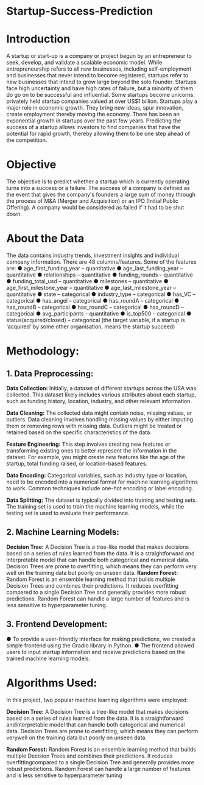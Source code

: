 # Startup-Success-Prediction

# Introduction

A startup or start-up is a company or project begun by an entrepreneur to seek, develop, and
validate a scalable economic model. While entrepreneurship refers to all new businesses,
including self-employment and businesses that never intend to become registered, startups
refer to new businesses that intend to grow large beyond the solo founder. Startups face high
uncertainty and have high rates of failure, but a minority of them do go on to be successful
and influential. Some startups become unicorns: privately held startup companies valued at
over US$1 billion.
Startups play a major role in economic growth. They bring new ideas, spur innovation, create
employment thereby moving the economy. There has been an exponential growth in startups
over the past few years. Predicting the success of a startup allows investors to find companies
that have the potential for rapid growth, thereby allowing them to be one step ahead of the
competition.

# Objective

The objective is to predict whether a startup which is currently operating turns into a success
or a failure. The success of a company is defined as the event that gives the company's
founders a large sum of money through the process of M&A (Merger and Acquisition) or an
IPO (Initial Public Offering). A company would be considered as failed if it had to be shut
down.

# About the Data

The data contains industry trends, investment insights and individual company information.
There are 48 columns/features. Some of the features are:
● age_first_funding_year – quantitative
● age_last_funding_year – quantitative
● relationships – quantitative
● funding_rounds – quantitative
● funding_total_usd – quantitative
● milestones – quantitative
● age_first_milestone_year – quantitative
● age_last_milestone_year – quantitative
● state – categorical
● industry_type – categorical
● has_VC – categorical
● has_angel – categorical
● has_roundA – categorical
● has_roundB – categorical
● has_roundC – categorical
● has_roundD – categorical
● avg_participants – quantitative
● is_top500 – categorical
● status(acquired/closed) – categorical (the target variable, if a startup is ‘acquired’ by
some other organisation, means the startup succeed)

# Methodology:

## 1. Data Preprocessing:

**Data Collection:** Initially, a dataset of different startups across the USA was
collected. This dataset likely includes various attributes about each startup,
such as funding history, location, industry, and other relevant information.

**Data Cleaning:** The collected data might contain noise, missing values, or
outliers. Data cleaning involves handling missing values by either imputing
them or removing rows with missing data. Outliers might be treated or
retained based on the specific characteristics of the data.

**Feature Engineering:** This step involves creating new features or transforming
existing ones to better represent the information in the dataset. For example,
you might create new features like the age of the startup, total funding raised,
or location-based features.

**Data Encoding:** Categorical variables, such as industry type or location, need
to be encoded into a numerical format for machine learning algorithms to
work. Common techniques include one-hot encoding or label encoding.

**Data Splitting:** The dataset is typically divided into training and testing sets.
The training set is used to train the machine learning models, while the testing
set is used to evaluate their performance.

## 2. Machine Learning Models:

**Decision Tree:** A Decision Tree is a tree-like model that makes decisions
based on a series of rules learned from the data. It is a straightforward and
interpretable model that can handle both categorical and numerical data.
Decision Trees are prone to overfitting, which means they can perform very
well on the training data but poorly on unseen data.
**Random Forest:** Random Forest is an ensemble learning method that builds
multiple Decision Trees and combines their predictions. It reduces overfitting
compared to a single Decision Tree and generally provides more robust
predictions. Random Forest can handle a large number of features and is less
sensitive to hyperparameter tuning.

## 3. Frontend Development:

● To provide a user-friendly interface for making predictions, we created a
simple frontend using the Gradio library in Python.
● The frontend allowed users to input startup information and receive
predictions based on the trained machine learning models.


# Algorithms Used:

In this project, two popular machine learning algorithms were employed:

**Decision Tree:** A Decision Tree is a tree-like model that makes
decisions based on a series of rules learned from the data. It is a
straightforward andinterpretable model that can handle both categorical
and numerical data. Decision Trees are prone to overfitting, which means
they can perform verywell on the training data but poorly on unseen data.

**Random Forest:** Random Forest is an ensemble learning method that
builds multiple Decision Trees and combines their predictions. It reduces
overfittingcompared to a single Decision Tree and generally provides more
robust predictions. Random Forest can handle a large number of features and
is less sensitive to hyperparameter tuning
